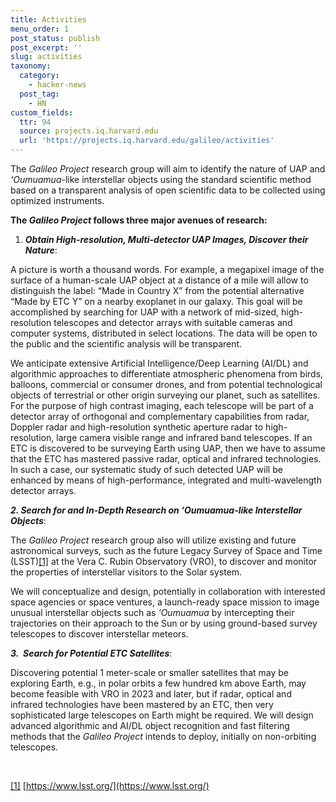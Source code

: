 ```yaml
---
title: Activities
menu_order: 1
post_status: publish
post_excerpt: ''
slug: activities
taxonomy:
  category:
    - hacker-news
  post_tag:
    - HN
custom_fields:
  ttr: 94
  source: projects.iq.harvard.edu
  url: 'https://projects.iq.harvard.edu/galileo/activities'
---
```

The _Galileo Project_ research group will aim to identify the nature of UAP and _‘Oumuamua_\-like interstellar objects using the standard scientific method based on a transparent analysis of open scientific data to be collected using optimized instruments.

**The _Galileo Project_ follows three major avenues of research:**

1.  **_Obtain High-resolution, Multi-detector UAP Images, Discover their Nature_**:

A picture is worth a thousand words. For example, a megapixel image of the surface of a human-scale UAP object at a distance of a mile will allow to distinguish the label: “Made in Country X” from the potential alternative “Made by ETC Y” on a nearby exoplanet in our galaxy. This goal will be accomplished by searching for UAP with a network of mid-sized, high-resolution telescopes and detector arrays with suitable cameras and computer systems, distributed in select locations. The data will be open to the public and the scientific analysis will be transparent.

We anticipate extensive Artificial Intelligence/Deep Learning (AI/DL) and algorithmic approaches to differentiate atmospheric phenomena from birds, balloons, commercial or consumer drones, and from potential technological objects of terrestrial or other origin surveying our planet, such as satellites. For the purpose of high contrast imaging, each telescope will be part of a detector array of orthogonal and complementary capabilities from radar, Doppler radar and high-resolution synthetic aperture radar to high-resolution, large camera visible range and infrared band telescopes. If an ETC is discovered to be surveying Earth using UAP, then we have to assume that the ETC has mastered passive radar, optical and infrared technologies. In such a case, our systematic study of such detected UAP will be enhanced by means of high-performance, integrated and multi-wavelength detector arrays.

**_2\. Search for and In-Depth Research on ‘Oumuamua-like Interstellar Objects_**:  

The _Galileo_ _Project_ research group also will utilize existing and future astronomical surveys, such as the future Legacy Survey of Space and Time (LSST)[\[1\]](https://projects.iq.harvard.edu/#_ftn1) at the Vera C. Rubin Observatory (VRO), to discover and monitor the properties of interstellar visitors to the Solar system.

We will conceptualize and design, potentially in collaboration with interested space agencies or space ventures, a launch-ready space mission to image unusual interstellar objects such as _‘Oumuamua_ by intercepting their trajectories on their approach to the Sun or by using ground-based survey telescopes to discover interstellar meteors.

**_3.  Search for Potential ETC Satellites_**:

Discovering potential 1 meter-scale or smaller satellites that may be exploring Earth, e.g., in polar orbits a few hundred km above Earth, may become feasible with VRO in 2023 and later, but if radar, optical and infrared technologies have been mastered by an ETC, then very sophisticated large telescopes on Earth might be required. We will design advanced algorithmic and AI/DL object recognition and fast filtering methods that the _Galileo_ _Project_ intends to deploy, initially on non-orbiting telescopes.

 

[\[1\]](https://projects.iq.harvard.edu/#_ftnref1) [https://www.lsst.org/](https://www.lsst.org/)
